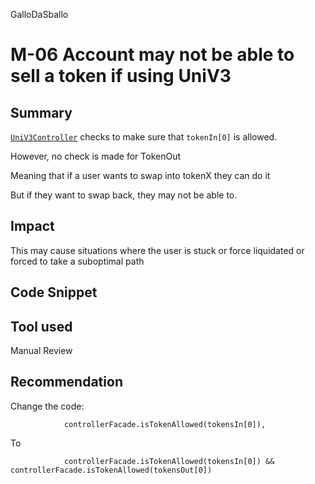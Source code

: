 GalloDaSballo
# M-06 Account may not be able to sell a token if using UniV3

## Summary

[`UniV3Controller`](https://github.com/sentimentxyz/controller/blob/a2ddbcc00f361f733352d9c51457b4ebb999c8ae/src/uniswap/UniV3Controller.sol#L134) checks to make sure that `tokenIn[0]`  is allowed.

However, no check is made for TokenOut

Meaning that if a user wants to swap into tokenX they can do it

But if they want to swap back, they may not be able to.

## Impact

This may cause situations where the user is stuck or force liquidated or forced to take a suboptimal path

## Code Snippet

## Tool used

Manual Review

## Recommendation

Change the code:
```solidity
            controllerFacade.isTokenAllowed(tokensIn[0]),
```

To
```solidity
            controllerFacade.isTokenAllowed(tokensIn[0]) &&  controllerFacade.isTokenAllowed(tokensOut[0]) 
```